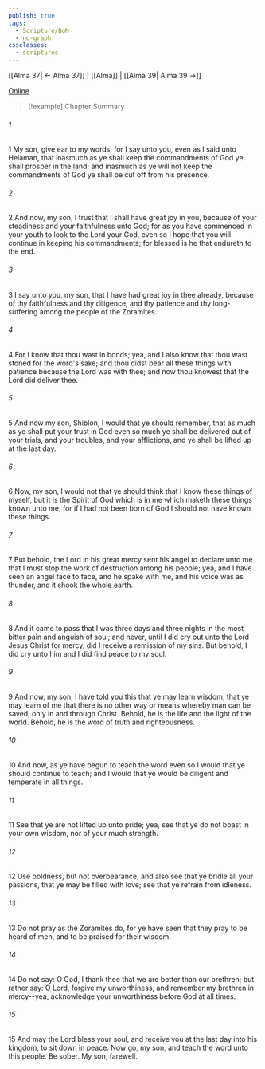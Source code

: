 ```yaml
---
publish: true
tags:
  - Scripture/BoM
  - no-graph
cssclasses:
  - scriptures
---
```

[[Alma 37| ← Alma 37]] | [[Alma]] | [[Alma 39| Alma 39 →]]

[Online](https://churchofjesuschrist.org/study/scriptures/bofm/alma/38?lang=eng)

>[!example] Chapter Summary
>
###### 1
1 My son, give ear to my words, for I say unto you, even as I said unto Helaman, that inasmuch as ye shall keep the commandments of God ye shall prosper in the land; and inasmuch as ye will not keep the commandments of God ye shall be cut off from his presence.
###### 2
2 And now, my son, I trust that I shall have great joy in you, because of your steadiness and your faithfulness unto God; for as you have commenced in your youth to look to the Lord your God, even so I hope that you will continue in keeping his commandments; for blessed is he that endureth to the end.
###### 3
3 I say unto you, my son, that I have had great joy in thee already, because of thy faithfulness and thy diligence, and thy patience and thy long-suffering among the people of the Zoramites.
###### 4
4 For I know that thou wast in bonds; yea, and I also know that thou wast stoned for the word's sake; and thou didst bear all these things with patience because the Lord was with thee; and now thou knowest that the Lord did deliver thee.
###### 5
5 And now my son, Shiblon, I would that ye should remember, that as much as ye shall put your trust in God even so much ye shall be delivered out of your trials, and your troubles, and your afflictions, and ye shall be lifted up at the last day.
###### 6
6 Now, my son, I would not that ye should think that I know these things of myself, but it is the Spirit of God which is in me which maketh these things known unto me; for if I had not been born of God I should not have known these things.
###### 7
7 But behold, the Lord in his great mercy sent his angel to declare unto me that I must stop the work of destruction among his people; yea, and I have seen an angel face to face, and he spake with me, and his voice was as thunder, and it shook the whole earth.
###### 8
8 And it came to pass that I was three days and three nights in the most bitter pain and anguish of soul; and never, until I did cry out unto the Lord Jesus Christ for mercy, did I receive a remission of my sins. But behold, I did cry unto him and I did find peace to my soul.
###### 9
9 And now, my son, I have told you this that ye may learn wisdom, that ye may learn of me that there is no other way or means whereby man can be saved, only in and through Christ. Behold, he is the life and the light of the world. Behold, he is the word of truth and righteousness.
###### 10
10 And now, as ye have begun to teach the word even so I would that ye should continue to teach; and I would that ye would be diligent and temperate in all things.
###### 11
11 See that ye are not lifted up unto pride; yea, see that ye do not boast in your own wisdom, nor of your much strength.
###### 12
12 Use boldness, but not overbearance; and also see that ye bridle all your passions, that ye may be filled with love; see that ye refrain from idleness.
###### 13
13 Do not pray as the Zoramites do, for ye have seen that they pray to be heard of men, and to be praised for their wisdom.
###### 14
14 Do not say: O God, I thank thee that we are better than our brethren; but rather say: O Lord, forgive my unworthiness, and remember my brethren in mercy--yea, acknowledge your unworthiness before God at all times.
###### 15
15 And may the Lord bless your soul, and receive you at the last day into his kingdom, to sit down in peace. Now go, my son, and teach the word unto this people. Be sober. My son, farewell.




